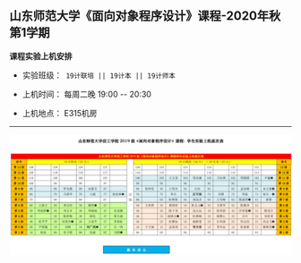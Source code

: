

## 山东师范大学《面向对象程序设计》课程-2020年秋第1学期



**课程实验上机安排**


* 实验班级：` 19计联培 || 19计本 || 19计师本`

* 上机时间： 每周二晚 19:00 -- 20:30

* 上机地点：  E315机房 

---

![image](https://github.com/tsingke/OOP_CS2020/blob/master/%E5%AE%9E%E9%AA%8C%E6%8A%A5%E5%91%8A/SeatArrangement.png)
